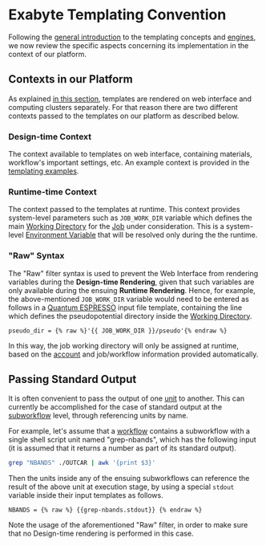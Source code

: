 # Exabyte Templating Convention

Following the [general introduction](concept.md) to the templating concepts and [engines](engines.md), we now review the specific aspects concerning its implementation in the context of our platform.

## Contexts in our Platform

As explained [in this section](concept.md#template-rendering), templates are rendered on web interface and computing clusters separately. For that reason there are two different contexts passed to the templates on our platform as described below.
 
### Design-time Context

The context available to templates on web interface, containing materials, workflow's important settings, etc. An example context is provided in the [templating examples](examples.md).

### Runtime-time Context

The context passed to the templates at runtime. This context provides system-level parameters such as `JOB_WORK_DIR` variable which defines the main [Working Directory](../../jobs-cli/batch-scripts/directories.md) for the [Job](../../jobs/overview.md) under consideration. This is a system-level [Environment Variable](../../jobs-cli/batch-scripts/directives.md#environment-variables) that will be resolved only during the the runtime.

### "Raw" Syntax

The "Raw" filter syntax is used to prevent the Web Interface from rendering variables during the **Design-time Rendering**, given that such variables are only available during the ensuing **Runtime Rendering**. Hence, for example, the above-mentioned `JOB_WORK_DIR` variable would need to be entered as follows in a [Quantum ESPRESSO](../../software/modeling/quantum-espresso.md) input file template, containing the line which defines the pseudopotential directory inside the [Working Directory](../../jobs-cli/batch-scripts/directories.md).

```jinja2
pseudo_dir = {% raw %}'{{ JOB_WORK_DIR }}/pseudo'{% endraw %}
```

In this way, the job working directory will only be assigned at runtime, based on the [account](../../accounts/overview.md) and job/workflow information provided automatically.

## Passing Standard Output

It is often convenient to pass the output of one [unit](../components/units.md) to another. This can currently be accomplished for the case of standard output at the [subworkflow](../components/subworkflows.md) level, through referencing units by name.

For example, let's assume that a [workflow](../overview.md) contains a subworkflow with a single shell script unit named "grep-nbands", which has the following input (it is assumed that it returns a number as part of its standard output).

```bash
grep "NBANDS" ./OUTCAR | awk '{print $3}'
```

Then the units inside any of the ensuing subworkflows can reference the result of the above unit at execution stage, by using a special `stdout` variable inside their input templates as follows.

```jinja2
NBANDS = {% raw %} {{grep-nbands.stdout}} {% endraw %} 
```

Note the usage of the aforementioned "Raw" filter, in order to make sure that no Design-time rendering is performed in this case.
